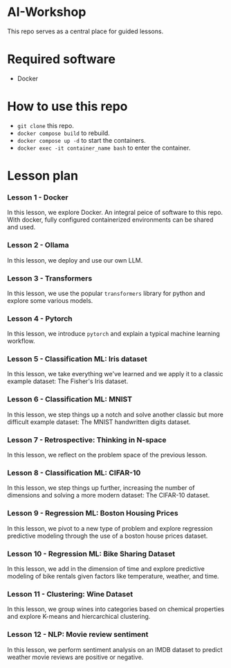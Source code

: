 # AI-Workshop

This repo serves as a central place for guided lessons.

# Required software

- Docker

# How to use this repo

- `git clone` this repo.
- `docker compose build` to rebuild.
- `docker compose up -d` to start the containers.
- `docker exec -it container_name bash` to enter the container.

# Lesson plan

### Lesson 1 - Docker

In this lesson, we explore Docker. An integral peice of software to this repo. With docker, fully configured containerized environments can be shared and used.

### Lesson 2 - Ollama

In this lesson, we deploy and use our own LLM.

### Lesson 3 - Transformers

In this lesson, we use the popular `transformers` library for python and explore some various models.

### Lesson 4 - Pytorch

In this lesson, we introduce `pytorch` and explain a typical machine learning workflow.

### Lesson 5 - Classification ML: Iris dataset

In this lesson, we take everything we've learned and we apply it to a classic example dataset: The Fisher's Iris dataset.

### Lesson 6 - Classification ML: MNIST

In this lesson, we step things up a notch and solve another classic but more difficult example dataset: The MNIST handwritten digits dataset.

### Lesson 7 - Retrospective: Thinking in N-space

In this lesson, we reflect on the problem space of the previous lesson.

### Lesson 8 - Classification ML: CIFAR-10

In this lesson, we step things up further, increasing the number of dimensions and solving a more modern dataset: The CIFAR-10 dataset.

### Lesson 9 - Regression ML: Boston Housing Prices

In this lesson, we pivot to a new type of problem and explore regression predictive modeling through the use of a boston house prices dataset. 

### Lesson 10 - Regression ML: Bike Sharing Dataset

In this lesson, we add in the dimension of time and explore predictive modeling of bike rentals given factors like temperature, weather, and time.

### Lesson 11 - Clustering: Wine Dataset

In this lesson, we group wines into categories based on chemical properties and explore K-means and hiercarchical clustering.

### Lesson 12 - NLP: Movie review sentiment

In this lesson, we perform sentiment analysis on an IMDB dataset to predict weather movie reviews are positive or negative.
